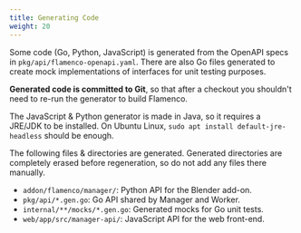 ```yaml
---
title: Generating Code
weight: 20
---
```


Some code (Go, Python, JavaScript) is generated from the OpenAPI specs in
`pkg/api/flamenco-openapi.yaml`. There are also Go files generated to create
mock implementations of interfaces for unit testing purposes.

**Generated code is committed to Git**, so that after a checkout you shouldn't
need to re-run the generator to build Flamenco.

The JavaScript & Python generator is made in Java, so it requires a JRE/JDK to
be installed. On Ubuntu Linux, `sudo apt install default-jre-headless` should be
enough.

The following files & directories are generated. Generated directories are
completely erased before regeneration, so do not add any files there manually.

- `addon/flamenco/manager/`: Python API for the Blender add-on.
- `pkg/api/*.gen.go`: Go API shared by Manager and Worker.
- `internal/**/mocks/*.gen.go`: Generated mocks for Go unit tests.
- `web/app/src/manager-api/`: JavaScript API for the web front-end.

